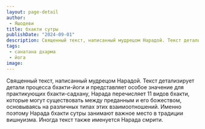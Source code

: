 ```yaml
---
layout: page-detail
author:
 - Яшодеви
title: бхакти сутры
publishDate: "2024-09-01"
description: Священный текст, написанный мудрецом Нарадой. Текст детализирует детали процесса бхакти-йоги и представляет особое значение для практикующих бхакти-садхану, Нарада перечисляет 11 видов бхакти, которые могут существовать между преданным и его божеством, основываясь на различных типах этих взаимоотношений. Именно поэтому Нарада бхакти сутры занимают важное место в традиции вишнуизма. Иногда текст также именуется Нарада смрити.
tags:
 - санатана дхарма
 - йога
image: 
---
```


Священный текст, написанный мудрецом Нарадой. Текст детализирует детали процесса бхакти-йоги и представляет особое значение для практикующих бхакти-садхану, Нарада перечисляет 11 видов бхакти, которые могут существовать между преданным и его божеством, основываясь на различных типах этих взаимоотношений. Именно поэтому Нарада бхакти сутры занимают важное место в традиции вишнуизма. Иногда текст также именуется Нарада смрити.

